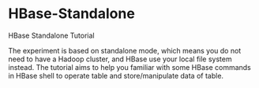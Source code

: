# HBase-Standalone
HBase Standalone Tutorial

The experiment is based on standalone mode, which means you do not need to have a Hadoop cluster, and HBase use your local file system instead. The tutorial aims to help you familiar with some HBase commands in HBase shell to operate table and store/manipulate data of table.
